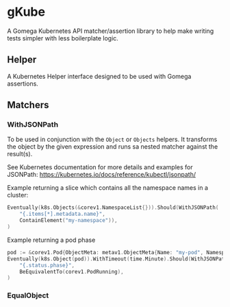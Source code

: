 # gKube

A Gomega Kubernetes API matcher/assertion library to help make writing tests simpler with less boilerplate logic.

## Helper

A Kubernetes Helper interface designed to be used with Gomega assertions.

## Matchers

### WithJSONPath

To be used in conjunction with the `Object` or `Objects` helpers. It transforms the object by the given expression and runs sa nested matcher against the result(s).

See Kubernetes documentation for more details and examples for JSONPath: https://kubernetes.io/docs/reference/kubectl/jsonpath/

Example returning a slice which contains all the namespace names in a cluster:
```go
Eventually(k8s.Objects(&corev1.NamespaceList{})).Should(WithJSONPath(
	"{.items[*].metadata.name}",
	ContainElement("my-namespace")),
)
```
Example returning a pod phase
```go
pod := &corev1.Pod{ObjectMeta: metav1.ObjectMeta{Name: "my-pod", Namespace: "default"}}
Eventually(k8s.Object(pod)).WithTimeout(time.Minute).Should(WithJSONPath(
	"{.status.phase}",
	BeEquivalentTo(corev1.PodRunning),
)
```

### EqualObject
